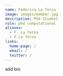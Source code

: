 ```yaml
---
name: Federica La Terza
image: images/member.jpg
description: PhD Student
role: phd computational
aliases:
  - F. La Terza
  - F La Terza
links:
  home-page: /
  email: /
  twitter: /
---
```

add bio
